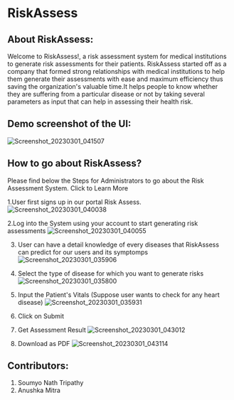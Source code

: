 # RiskAssess
## About RiskAssess:
Welcome to RiskAssess!, a risk assessment system for medical institutions to generate risk assessments for their patients. RiskAssess started off as a company that formed strong relationships with medical institutions to help them generate their assessments with ease and maximum efficiency thus saving the organization's valuable time.It helps people to know whether they are suffering from a particular disease or not by taking several parameters as input that can help in assessing their health risk.
## Demo screenshot of the UI:
![Screenshot_20230301_041507](https://user-images.githubusercontent.com/85414445/222118942-9e8331bf-83ec-4b9c-92bd-ede62cf64ba9.png)


## How to go about RiskAssess?
Please find below the Steps for Administrators to go about the Risk Assessment System. Click to Learn More

1.User first signs up in our portal Risk Assess.
![Screenshot_20230301_040038](https://user-images.githubusercontent.com/85414445/222119614-57554949-4153-415e-88b7-bd0371e3f1ab.png)

2.Log into the System using your account to start generating risk assessments
![Screenshot_20230301_040055](https://user-images.githubusercontent.com/85414445/222119726-0d660b9d-0d4c-4278-aa5b-34013863b933.png)

3. User can have a detail knowledge of every diseases that RiskAssess can predict for our users and its symptomps
![Screenshot_20230301_035906](https://user-images.githubusercontent.com/85414445/222120087-377c27e9-357f-4771-88d7-e8ed252f1509.png)

4. Select the type of disease for which you want to generate risks
![Screenshot_20230301_035800](https://user-images.githubusercontent.com/85414445/222120227-e8c27cb9-8e84-44d0-ae72-56bc43414554.png)

5. Input the Patient's Vitals
(Suppose user wants to check for any heart disease)
![Screenshot_20230301_035931](https://user-images.githubusercontent.com/85414445/222120496-c67669f4-83d9-43c6-b24d-e414f5771fc4.png)

6. Click on Submit

7. Get Assessment Result
![Screenshot_20230301_043012](https://user-images.githubusercontent.com/85414445/222120969-e295c211-77a9-4c3e-9af4-145a0e052b5a.png)

8. Download as PDF
![Screenshot_20230301_043114](https://user-images.githubusercontent.com/85414445/222121228-40b2a39d-d675-4205-965c-7264575b5c04.png)

## Contributors:
1. Soumyo Nath Tripathy
2. Anushka Mitra
